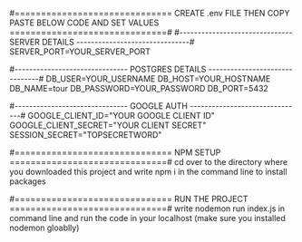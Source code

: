 #============================== CREATE .env FILE THEN COPY PASTE BELOW CODE AND SET VALUES ==============================#
#------------------------------- SERVER DETAILS -------------------------------#
SERVER_PORT=YOUR_SERVER_PORT


#------------------------------- POSTGRES DETAILS -------------------------------#
DB_USER=YOUR_USERNAME
DB_HOST=YOUR_HOSTNAME
DB_NAME=tour
DB_PASSWORD=YOUR_PASSWORD
DB_PORT=5432


#------------------------------- GOOGLE AUTH -------------------------------#
GOOGLE_CLIENT_ID="YOUR GOOGLE CLIENT ID"
GOOGLE_CLIENT_SECRET="YOUR CLIENT SECRET"
SESSION_SECRET="TOPSECRETWORD"


#============================== NPM SETUP ==============================#
cd over to the directory where you downloaded this project and write npm i in the command line to install packages


#============================== RUN THE PROJECT ==============================#
write nodemon run index.js in command line  and run the code in your localhost (make sure you installed nodemon gloablly)
